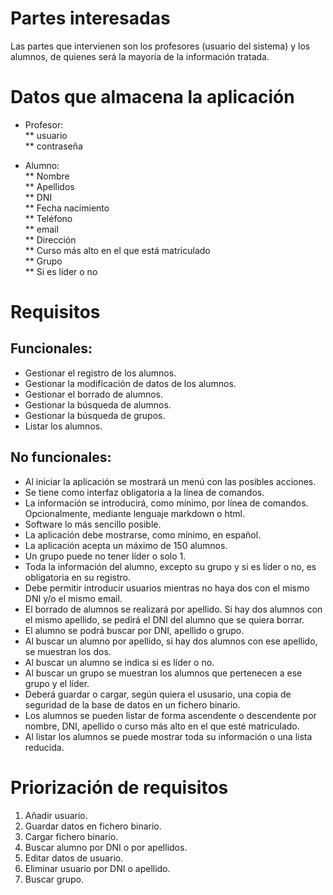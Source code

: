 
# Partes interesadas  
Las partes que intervienen son los profesores (usuario del sistema) y los alumnos, de quienes será la mayoría de la información tratada.  

# Datos que almacena la aplicación  
* Profesor:  
  ** usuario  
  ** contraseña  

* Alumno:  
  ** Nombre  
  ** Apellidos  
  ** DNI  
  ** Fecha nacimiento  
  ** Teléfono  
  ** email  
  ** Dirección  
  ** Curso más alto en el que está matriculado  
  ** Grupo  
  ** Si es líder o no  

# Requisitos  

## Funcionales:  
* Gestionar el registro de los alumnos.  
* Gestionar la modificación de datos de los alumnos.  
* Gestionar el borrado de alumnos.  
* Gestionar la búsqueda de alumnos.  
* Gestionar la búsqueda de grupos.  
* Listar los alumnos.  
	
	
## No funcionales:  
* Al iniciar la aplicación se mostrará un menú con las posibles acciones.  
* Se tiene como interfaz obligatoria a la línea de comandos.  
* La información se introducirá, como mínimo, por línea de comandos. Opcionalmente, mediante lenguaje markdown o html.  
* Software lo más sencillo posible.  
* La aplicación debe mostrarse, como mínimo, en español.  
* La aplicación acepta un máximo de 150 alumnos.  
* Un grupo puede no tener líder o solo 1.  
* Toda la información del alumno, excepto su grupo y si es líder o no, es obligatoria en su registro.  
* Debe permitir introducir usuarios mientras no haya dos con el mismo DNI y/o el mismo email.  
* El borrado de alumnos se realizará por apellido. Si hay dos alumnos con el mismo apellido, se pedirá el DNI del alumno que se quiera borrar.  
* El alumno se podrá buscar por DNI, apellido o grupo.  
* Al buscar un alumno por apellido, si hay dos alumnos con ese apellido, se muestran los dos.  
* Al buscar un alumno se indica si es líder o no.  
* Al buscar un grupo se muestran los alumnos que pertenecen a ese grupo y el líder.  
* Deberá guardar o cargar, según quiera el ususario, una copia de seguridad de la base de datos en un fichero binario.  
* Los alumnos se pueden listar de forma ascendente o descendente por nombre, DNI, apellido o curso más alto en el que esté matriculado.  
* Al listar los alumnos se puede mostrar toda su información o una lista reducida.  
	
# Priorización de requisitos  
1. Añadir usuario.  
2. Guardar datos en fichero binario.  
3. Cargar fichero binario.  
4. Buscar alumno por DNI o por apellidos.  
5. Editar datos de usuario.  
6. Eliminar usuario por DNI o apellido.  
7. Buscar grupo.  

